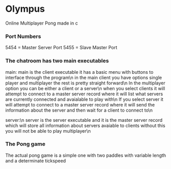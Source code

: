 # Olympus
Online Multiplayer Pong made in c



### Port Numbers
5454 = Master Server Port
5455 = Slave Master Port

### The chatroom has two main executables

main:
  main is the client executable it has a basic menu with buttons to interface through the program\n
    in the main client you have options single player and multiplayer the rest is pretty straight forward\n
      In the multiplayer option you can be either a client or a server\n
      when you select clients it will attempt to connect to a master server record where it will list what servers are currently connected
      and avaialable to play with\n
      If you select server it will attempt to connect to a master server record where it will send the information about the server and then     wait for a client to connect to\n
  
server:\n
  server is the server executable and it is the master server record which will store all information about servers avaiable to clients
  without this you will not be able to play multiplayer\n
  
### The Pong game

The actual pong game is a simple one with two paddles with variable length and a determinate tickspeed
